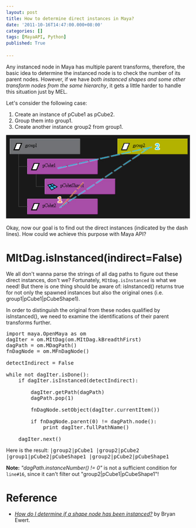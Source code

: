 ```yaml
---
layout: post 
title: How to determine direct instances in Maya?
date: '2011-10-16T14:47:00.000+08:00'
categories: []
tags: [MayaAPI, Python]
published: True

---
```


Any instanced node in Maya has multiple parent transforms, therefore, the basic idea to determine the instanced node is to check the number of its parent nodes. However, if we have <span class="blue">_both instanced shapes and some other transform nodes from the same hierarchy_</span>, it gets a little harder to handle this situation just by MEL.

Let's consider the following case:

1. Create an instance of pCube1 as pCube2.
2. Group them into group1.
3. Create another instance group2 from group1.

![Maya instances](/images/maya/maya_instanced_case.jpg)

Okay, now our goal is to find out the direct instances (indicated by the dash lines). How could we achieve this purpose with Maya API? 

# MItDag.isInstanced(indirect=<span class="blue">False</span>)

We all don't wanna parse the strings of all dag paths to figure out these direct instances, don't we? Fortunately, `MItDag.isInstanced` is what we need! But there is one thing should be aware of: <span class="orange">isInstanced() returns true for not only the spawned instances but also the original ones (i.e. group1\|pCube1\|pCubeShape1).</span>

In order to distinguish the original from these nodes qualified by isInstanced(), we need to examine the identifications of their parent transforms further.

<pre class="prettyprint lang-cpp linenums">
import maya.OpenMaya as om
dagIter = om.MItDag(om.MItDag.kBreadthFirst)
dagPath = om.MDagPath()
fnDagNode = om.MFnDagNode()
 
detectIndirect = False
 
while not dagIter.isDone():
    if dagIter.isInstanced(detectIndirect):
 
        dagIter.getPath(dagPath)
        dagPath.pop(1)
 
        fnDagNode.setObject(dagIter.currentItem())
 
        if fnDagNode.parent(0) != dagPath.node():
            print dagIter.fullPathName()
 
    dagIter.next()
</pre>

Here is the result:
<samp>|group2|pCube1
|group2|pCube2
|group1|pCube2|pCubeShape1
|group2|pCube2|pCubeShape1</samp>

<span class="red">__Note:__</span> _"dagPath.instanceNumber() != 0"_ is not a sufficient condition for `line#16`, since it can't filter out "group2\|pCube1\|pCubeShape1"! 

# Reference

* <cite>[How do I determine if a shape node has been instanced?](http://ewertb.soundlinker.com/mel/mel.085.htm)</cite> by Bryan Ewert.
